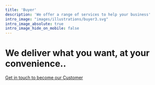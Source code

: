 ```yaml
---
title: 'Buyer'
description: 'We offer a range of services to help your business'
intro_image: "images/illustrations/buyer3.svg"
intro_image_absolute: true
intro_image_hide_on_mobile: false
---
```


# We deliver what you want, at your convenience..

[Get in touch to become our Customer](https://bluetailwholesale.github.io/contact/)